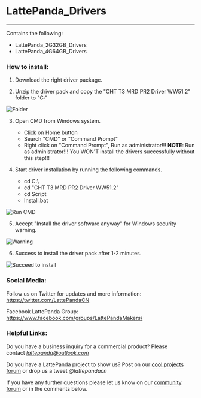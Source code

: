 # LattePanda_Drivers
----------------

Contains the following:

- LattePanda_2G32GB_Drivers  
- LattePanda_4G64GB_Drivers

### How to install:   

1. Download the right driver package.

2. Unzip the driver pack and copy the "CHT T3 MRD PR2 Driver WW51.2" folder to "C:\"

![Folder](https://github.com/LattePandaTeam/LattePanda-Win10-Software/blob/master/Drivers/images/Folder.PNG)

3. Open CMD from Windows system. 

   *  Click on Home button
   *  Search "CMD" or "Command Prompt"
   *  Right click on "Command Prompt", Run as administrator!!!
        **NOTE**: Run as administrator!!! 
        You WON'T install the drivers successfully without this step!!!

4. Start driver installation by running the following commands. 

   * cd C:\
   * cd "CHT T3 MRD PR2 Driver WW51.2"
   * cd Script
   * Install.bat

![Run CMD](https://github.com/LattePandaTeam/LattePanda-Win10-Software/blob/master/Drivers/images/Run%20CMD.PNG)

5. Accept "Install the driver software anyway" for Windows security warning. 

![Warning](https://github.com/LattePandaTeam/LattePanda-Win10-Software/blob/master/Drivers/images/Warning.PNG)

6. Success to install the driver pack after 1-2 minutes. 

![Succeed to install](https://github.com/LattePandaTeam/LattePanda-Win10-Software/blob/master/Drivers/images/Succeed%20to%20install.PNG)





### Social Media:

Follow us on Twitter for updates and more information: https://twitter.com/LattePandaCN

Facebook LattePanda Group: https://www.facebook.com/groups/LattePandaMakers/



### Helpful Links:

Do you have a business inquiry for a commercial product? Please contact *lattepanda@outlook.com*

Do you have a LattePanda project to show us? Post on our [cool projects forum](http://www.lattepanda.com/forum/viewforum.php?f=11) or drop us a tweet *@lattepandacn*

If you have any further questions please let us know on our [community forum](http://www.lattepanda.com/forum) or in the comments below.